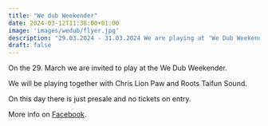 ```yaml
---
title: "We dub Weekender"
date: 2024-03-12T11:38:00+01:00
image: 'images/wedub/flyer.jpg'
description: "29.03.2024 - 31.03.2024 We are playing at 'We Dub Weekender'"
draft: false
---
```

On the 29. March we are invited to play at the We Dub Weekender.

We will be playing together with Chris Lion Paw and Roots Taifun Sound.

On this day there is just presale and no tickets on entry.

More info on [Facebook](https://www.facebook.com/events/738288461779956).

